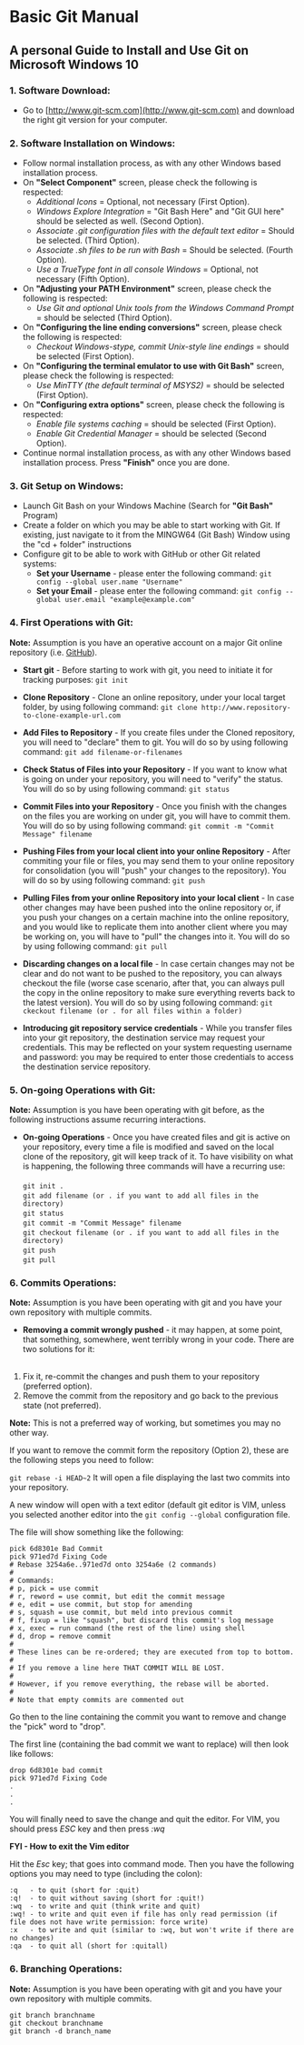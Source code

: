 # Basic Git Manual

## A personal Guide to Install and Use Git on Microsoft Windows 10

### 1. Software Download:

* Go to [http://www.git-scm.com](http://www.git-scm.com) and download the right git version for your computer.

### 2. Software Installation on Windows:

* Follow normal installation process, as with any other Windows based installation process.
* On **"Select Component"** screen, please check the following is respected:
    * *Additional Icons* = Optional, not necessary (First Option).
    * *Windows Explore Integration* = "Git Bash Here" and "Git GUI here" should be selected as well. (Second Option).
    * *Associate .git configuration files with the default text editor* = Should be selected. (Third Option).
    * *Associate .sh files to be run with Bash* = Should be selected. (Fourth Option).
    * *Use a TrueType font in all console Windows* = Optional, not necessary (Fifth Option).
* On **"Adjusting your PATH Environment"** screen, please check the following is respected:
    * *Use Git and optional Unix tools from the Windows Command Prompt* = should be selected (Third Option).
* On **"Configuring the line ending conversions"** screen, please check the following is respected:
    * *Checkout Windows-stype, commit Unix-style line endings* = should be selected (First Option).
* On **"Configuring the terminal emulator to use with Git Bash"** screen, please check the following is respected:
    * *Use MinTTY (the default terminal of MSYS2)* = should be selected (First Option).
* On **"Configuring extra options"** screen, please check the following is respected:
    * *Enable file systems caching* = should be selected (First Option).
    * *Enable Git Credential Manager* = should be selected (Second Option).
* Continue normal installation process, as with any other Windows based installation process. Press **"Finish"** once you are done.

### 3. Git Setup on Windows:

* Launch Git Bash on your Windows Machine (Search for **"Git Bash"** Program)
* Create a folder on which you may be able to start working with Git. If existing, just navigate to it from the MINGW64 (Git Bash) Window using the "cd + folder" instructions
* Configure git to be able to work with GitHub or other Git related systems:
    * **Set your Username** - please enter the following command:
    ```git config --global user.name "Username"```
    * **Set your Email** - please enter the following command:
    ```git config --global user.email "example@example.com"``` 

### 4. First Operations with Git:

**Note:** Assumption is you have an operative account on a major Git online repository (i.e. [GitHub](http://www.github.com)).

* **Start git** - Before starting to work with git, you need to initiate it for tracking purposes:
    ```git init```

* **Clone Repository** - Clone an online repository, under your local target folder, by using following command:
    ```git clone http://www.repository-to-clone-example-url.com```

* **Add Files to Repository** - If you create files under the Cloned repository, you will need to "declare" them to git. You will do so by using following command:
    ```git add filename-or-filenames```
* **Check Status of Files into your Repository** - If you want to know what is going on under your repository, you will need to "verify" the status. You will do so by using following command:
    ```git status```
* **Commit Files into your Repository** - Once you finish with the changes on the files you are working on under git, you will have to commit them. You will do so by using following command:
    ```git commit -m "Commit Message" filename```
* **Pushing Files from your local client into your online Repository** - After commiting your file or files, you may send them to your online repository for consolidation (you will "push" your changes to the repository). You will do so by using following command:
    ```git push```
* **Pulling Files from your online Repository into your local client** - In case other changes may have been pushed into the online repository or, if you push your changes on a certain machine into the online repository, and you would like to replicate them into another client where you may be working on, you will have to "pull" the changes into it. You will do so by using following command:
    ```git pull```
* **Discarding changes on a local file** - In case certain changes may not be clear and do not want to be pushed to the repository, you can always checkout the file (worse case scenario, after that, you can always pull the copy in the online repository to make sure everything reverts back to the latest version). You will do so by using following command:
    ```git ckeckout filename (or . for all files within a folder)```
    
* **Introducing git repository service credentials** - While you transfer files into your git repository, the destination service may request your credentials. This may be reflected on your system requesting username and password: you may be required to enter those credentials to access the destination service repository.

### 5. On-going Operations with Git:

**Note:** Assumption is you have been operating with git before, as the following instructions assume recurring interactions.

* **On-going Operations** - Once you have created files and git is active on your repository, every time a file is modified and saved on the local clone of the repository, git will keep track of it. To have visibility on what is happening, the following three commands will have a recurring use:<br><br>
    ```git init .```<br>
    ```git add filename (or . if you want to add all files in the directory)```<br>
    ```git status```<br>
    ```git commit -m "Commit Message" filename```<br>
    ```git checkout filename (or . if you want to add all files in the directory)```<br>
    ```git push```<br>
    ```git pull```<br>

### 6. Commits Operations:

**Note:** Assumption is you have been operating with git and you have your own repository with multiple commits.

* **Removing a commit wrongly pushed** - it may happen, at some point, that something, somewhere, went terribly wrong in your code. There are two solutions for it:<br><br>

1. Fix it, re-commit the changes and push them to your repository (preferred option).
2. Remove the commit from the repository and go back to the previous state (not preferred).

  **Note:** This is not a preferred way of working, but sometimes you may no other way.

If you want to remove the commit form the repository (Option 2), these are the following steps you need to follow:

`git rebase -i HEAD~2` It will open a file displaying the last two commits into your repository.

A new window will open with a text editor (default git editor is VIM, unless you selected another editor into the `git config --global` configuration file.

The file will show something like the following:

```
pick 6d8301e Bad Commit
pick 971ed7d Fixing Code
# Rebase 3254a6e..971ed7d onto 3254a6e (2 commands)
#
# Commands:
# p, pick = use commit
# r, reword = use commit, but edit the commit message
# e, edit = use commit, but stop for amending
# s, squash = use commit, but meld into previous commit
# f, fixup = like "squash", but discard this commit's log message
# x, exec = run command (the rest of the line) using shell
# d, drop = remove commit
#
# These lines can be re-ordered; they are executed from top to bottom.
#
# If you remove a line here THAT COMMIT WILL BE LOST.
#
# However, if you remove everything, the rebase will be aborted.
#
# Note that empty commits are commented out
```

Go then to the line containing the commit you want to remove and change the "pick" word to "drop".

The first line (containing the bad commit we want to replace) will then look like follows:

```
drop 6d8301e bad commit
pick 971ed7d Fixing Code
.
.
.

```

You will finally need to save the change and quit the editor. For VIM, you should press *ESC* key and then press *:wq* 

**FYI - How to exit the Vim editor**

Hit the *Esc* key; that goes into command mode. Then you have the following options you may need to type (including the colon):

```
:q   - to quit (short for :quit)
:q!  - to quit without saving (short for :quit!)
:wq  - to write and quit (think write and quit)
:wq! - to write and quit even if file has only read permission (if file does not have write permission: force write)
:x   - to write and quit (similar to :wq, but won't write if there are no changes)
:qa  - to quit all (short for :quitall)
```

### 6. Branching Operations:

**Note:** Assumption is you have been operating with git and you have your own repository with multiple commits.

  ```
  git branch branchname
  git checkout branchname
  git branch -d branch_name
  ```
